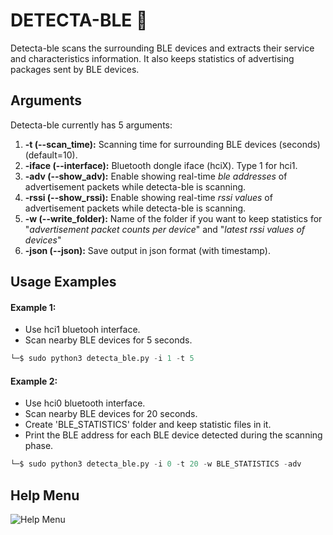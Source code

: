 
# DETECTA-BLE 🔎


Detecta-ble scans the surrounding BLE devices and extracts
their service and characteristics information.
It also keeps statistics of advertising packages
sent by BLE devices. 
## Arguments

Detecta-ble currently has 5 arguments:

1. **-t (--scan_time):** Scanning time for surrounding BLE devices (seconds) (default=10).
2. **-iface (--interface):** Bluetooth dongle iface (hciX). Type 1 for hci1.
3. **-adv (--show_adv):** Enable showing real-time *ble addresses* of advertisement packets while detecta-ble is scanning.
4. **-rssi (--show_rssi):** Enable showing real-time *rssi values* of advertisement packets while detecta-ble is scanning.
5. **-w (--write_folder):** Name of the folder if you want to keep statistics for "*advertisement packet counts per device*" and "*latest rssi values of devices*"
6. **-json (--json):** Save output in json format (with timestamp).

## Usage Examples


#### Example 1:
- Use hci1 bluetooh interface.
- Scan nearby BLE devices for 5 seconds.
```python
└─$ sudo python3 detecta_ble.py -i 1 -t 5
```

#### Example 2: 
- Use hci0 bluetooth interface.
- Scan nearby BLE devices for 20 seconds.
- Create 'BLE_STATISTICS' folder and keep statistic files in it.
- Print the BLE address for each BLE device detected during the scanning phase.
```python
└─$ sudo python3 detecta_ble.py -i 0 -t 20 -w BLE_STATISTICS -adv 
```




  
## Help Menu

![Help Menu](https://i.ibb.co/TcBv6qn/detectable-help.png)
